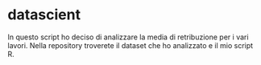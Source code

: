 # datascient
In questo script ho deciso di analizzare la media di retribuzione per i vari lavori. Nella repository troverete il dataset che ho analizzato e il mio script R.
